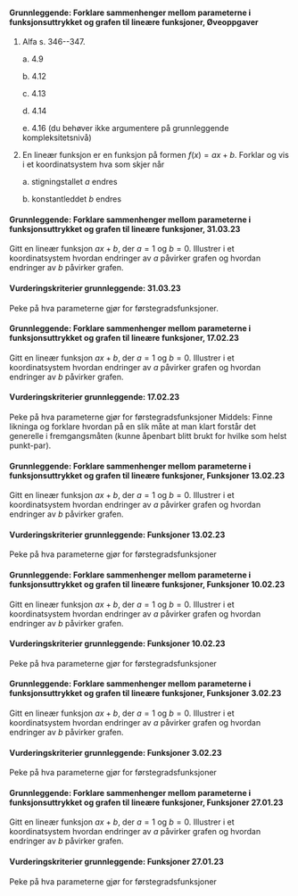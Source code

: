 #### Grunnleggende: Forklare sammenhenger mellom parameterne i funksjonsuttrykket og grafen til lineære funksjoner,  Øveoppgaver

1. Alfa s. 346--347.

    a.  4.9

    b.  4.12

    c.  4.13

    d.  4.14

    e.  4.16 (du behøver ikke argumentere på grunnleggende
        kompleksitetsnivå)

2. En lineær funksjon er en funksjon på formen $f(x) = ax + b.$ Forklar
    og vis i et koordinatsystem hva som skjer når

    a.  stigningstallet $a$ endres

    b.  konstantleddet $b$ endres

#### Grunnleggende: Forklare sammenhenger mellom parameterne i funksjonsuttrykket og grafen til lineære funksjoner,  31.03.23

Gitt en lineær funksjon $ax+b$, der $a = 1$ og $b=0$. Illustrer i et koordinatsystem hvordan endringer av $a$ påvirker grafen og hvordan endringer av $b$ påvirker grafen.

#### Vurderingskriterier grunnleggende:  31.03.23

Peke på hva parameterne gjør for førstegradsfunksjoner.

#### Grunnleggende: Forklare sammenhenger mellom parameterne i funksjonsuttrykket og grafen til lineære funksjoner,  17.02.23

Gitt en lineær funksjon $ax+b$, der $a = 1$ og $b=0$. Illustrer i et koordinatsystem hvordan endringer av $a$ påvirker grafen og hvordan endringer av $b$ påvirker grafen.

#### Vurderingskriterier grunnleggende:  17.02.23

Peke på hva parameterne gjør for førstegradsfunksjoner
Middels:
Finne likninga og forklare hvordan på en slik måte at man klart forstår det generelle i fremgangsmåten (kunne åpenbart blitt brukt for hvilke som helst punkt-par).

#### Grunnleggende: Forklare sammenhenger mellom parameterne i funksjonsuttrykket og grafen til lineære funksjoner,  Funksjoner 13.02.23

Gitt en lineær funksjon $ax+b$, der $a = 1$ og $b=0$. Illustrer i et koordinatsystem hvordan endringer av $a$ påvirker grafen og hvordan endringer av $b$ påvirker grafen.

#### Vurderingskriterier grunnleggende:  Funksjoner 13.02.23

Peke på hva parameterne gjør for førstegradsfunksjoner

#### Grunnleggende: Forklare sammenhenger mellom parameterne i funksjonsuttrykket og grafen til lineære funksjoner,  Funksjoner 10.02.23

Gitt en lineær funksjon $ax+b$, der $a = 1$ og $b=0$. Illustrer i et koordinatsystem hvordan endringer av $a$ påvirker grafen og hvordan endringer av $b$ påvirker grafen.

#### Vurderingskriterier grunnleggende:  Funksjoner 10.02.23

Peke på hva parameterne gjør for førstegradsfunksjoner

#### Grunnleggende: Forklare sammenhenger mellom parameterne i funksjonsuttrykket og grafen til lineære funksjoner,  Funksjoner 3.02.23

Gitt en lineær funksjon $ax+b$, der $a = 1$ og $b=0$. Illustrer i et koordinatsystem hvordan endringer av $a$ påvirker grafen og hvordan endringer av $b$ påvirker grafen.

#### Vurderingskriterier grunnleggende:  Funksjoner 3.02.23

Peke på hva parameterne gjør for førstegradsfunksjoner

#### Grunnleggende: Forklare sammenhenger mellom parameterne i funksjonsuttrykket og grafen til lineære funksjoner,  Funksjoner 27.01.23

Gitt en lineær funksjon $ax+b$, der $a = 1$ og $b=0$. Illustrer i et koordinatsystem hvordan endringer av $a$ påvirker grafen og hvordan endringer av $b$ påvirker grafen.

#### Vurderingskriterier grunnleggende:  Funksjoner 27.01.23

Peke på hva parameterne gjør for førstegradsfunksjoner

